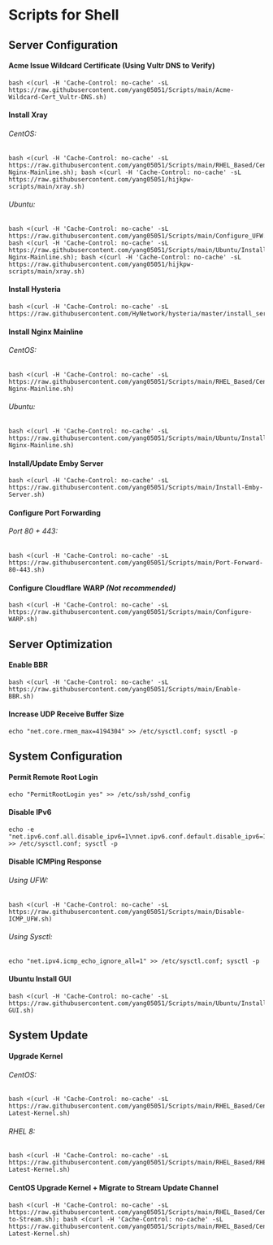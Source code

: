 # Scripts for Shell

## Server Configuration
#### Acme Issue Wildcard Certificate (Using Vultr DNS to Verify)
```
bash <(curl -H 'Cache-Control: no-cache' -sL https://raw.githubusercontent.com/yang05051/Scripts/main/Acme-Wildcard-Cert_Vultr-DNS.sh)
```
#### Install Xray
###### CentOS:
```
bash <(curl -H 'Cache-Control: no-cache' -sL https://raw.githubusercontent.com/yang05051/Scripts/main/RHEL_Based/CentOS/Install-Nginx-Mainline.sh); bash <(curl -H 'Cache-Control: no-cache' -sL https://raw.githubusercontent.com/yang05051/hijkpw-scripts/main/xray.sh)
```
###### Ubuntu:
```
bash <(curl -H 'Cache-Control: no-cache' -sL https://raw.githubusercontent.com/yang05051/Scripts/main/Configure_UFW.sh); bash <(curl -H 'Cache-Control: no-cache' -sL https://raw.githubusercontent.com/yang05051/Scripts/main/Ubuntu/Install-Nginx-Mainline.sh); bash <(curl -H 'Cache-Control: no-cache' -sL https://raw.githubusercontent.com/yang05051/hijkpw-scripts/main/xray.sh)
```
#### Install Hysteria
```
bash <(curl -H 'Cache-Control: no-cache' -sL https://raw.githubusercontent.com/HyNetwork/hysteria/master/install_server.sh)
```
#### Install Nginx Mainline
###### CentOS:
```
bash <(curl -H 'Cache-Control: no-cache' -sL https://raw.githubusercontent.com/yang05051/Scripts/main/RHEL_Based/CentOS/Install-Nginx-Mainline.sh)
```
###### Ubuntu:
```
bash <(curl -H 'Cache-Control: no-cache' -sL https://raw.githubusercontent.com/yang05051/Scripts/main/Ubuntu/Install-Nginx-Mainline.sh)
```
#### Install/Update Emby Server
```
bash <(curl -H 'Cache-Control: no-cache' -sL https://raw.githubusercontent.com/yang05051/Scripts/main/Install-Emby-Server.sh)
```
#### Configure Port Forwarding
###### Port 80 + 443:
```
bash <(curl -H 'Cache-Control: no-cache' -sL https://raw.githubusercontent.com/yang05051/Scripts/main/Port-Forward-80-443.sh)
```
#### Configure Cloudflare WARP *(Not recommended)*
```
bash <(curl -H 'Cache-Control: no-cache' -sL https://raw.githubusercontent.com/yang05051/Scripts/main/Configure-WARP.sh)
```

## Server Optimization
#### Enable BBR
```
bash <(curl -H 'Cache-Control: no-cache' -sL https://raw.githubusercontent.com/yang05051/Scripts/main/Enable-BBR.sh)
```
#### Increase UDP Receive Buffer Size
```
echo "net.core.rmem_max=4194304" >> /etc/sysctl.conf; sysctl -p
```

## System Configuration
#### Permit Remote Root Login
```
echo "PermitRootLogin yes" >> /etc/ssh/sshd_config
```
#### Disable IPv6
```
echo -e "net.ipv6.conf.all.disable_ipv6=1\nnet.ipv6.conf.default.disable_ipv6=1\nnet.ipv6.conf.lo.disable_ipv6=1" >> /etc/sysctl.conf; sysctl -p
```
#### Disable ICMPing Response
###### Using UFW:
```
bash <(curl -H 'Cache-Control: no-cache' -sL https://raw.githubusercontent.com/yang05051/Scripts/main/Disable-ICMP_UFW.sh)
```
###### Using Sysctl:
```
echo "net.ipv4.icmp_echo_ignore_all=1" >> /etc/sysctl.conf; sysctl -p
```
#### Ubuntu Install GUI
```
bash <(curl -H 'Cache-Control: no-cache' -sL https://raw.githubusercontent.com/yang05051/Scripts/main/Ubuntu/Install-GUI.sh)
```

## System Update
#### Upgrade Kernel
###### CentOS:
```
bash <(curl -H 'Cache-Control: no-cache' -sL https://raw.githubusercontent.com/yang05051/Scripts/main/RHEL_Based/CentOS/Install-Latest-Kernel.sh)
```
###### RHEL 8:
```
bash <(curl -H 'Cache-Control: no-cache' -sL https://raw.githubusercontent.com/yang05051/Scripts/main/RHEL_Based/RHEL_8/Install-Latest-Kernel.sh)
```
#### CentOS Upgrade Kernel + Migrate to Stream Update Channel
```
bash <(curl -H 'Cache-Control: no-cache' -sL https://raw.githubusercontent.com/yang05051/Scripts/main/RHEL_Based/CentOS/OS-to-Stream.sh); bash <(curl -H 'Cache-Control: no-cache' -sL https://raw.githubusercontent.com/yang05051/Scripts/main/RHEL_Based/CentOS/Install-Latest-Kernel.sh)
```
